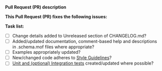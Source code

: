 <!--
Thanks for submitting a Pull Request (PR) to this project. Your contribution to this project is greatly appreciated!

Please prefix the PR title with the resource name, i.e. 'xComputer: My short description'
If this is a breaking change, then also prefix the PR title with 'BREAKING CHANGE:', i.e. 'BREAKING CHANGE: xComputer: My short description'

To aid community reviewers in reviewing and merging your PR, please take the time to run through the below checklist.
Change to [x] for each task in the task list that applies to this PR.
-->
**Pull Request (PR) description**
<!-- Replace this with a description of your pull request -->

**This Pull Request (PR) fixes the following issues:**
<!-- Replace this with the list of issues or n/a. Use format: Fixes #123 -->

**Task list:**
- [ ] Change details added to Unreleased section of CHANGELOG.md?
- [ ] Added/updated documentation, comment-based help and descriptions in .schema.mof files where appropriate?
- [ ] Examples appropriately updated?
- [ ] New/changed code adheres to [Style Guidelines](https://github.com/PowerShell/DscResources/blob/master/StyleGuidelines.md)?
- [ ] [Unit and (optional) Integration tests](https://github.com/PowerShell/DscResources/blob/master/TestsGuidelines.md) created/updated where possible?

